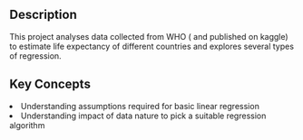 <h2>Description</h2>
<p>This project analyses data collected from WHO ( and published on kaggle) to estimate life expectancy of different countries and explores several types of regression.</p>
<h2>Key Concepts</h2>
<li>Understanding assumptions required for basic linear regression</li>
<li>Understanding impact of data nature to pick a suitable regression algorithm</li>
